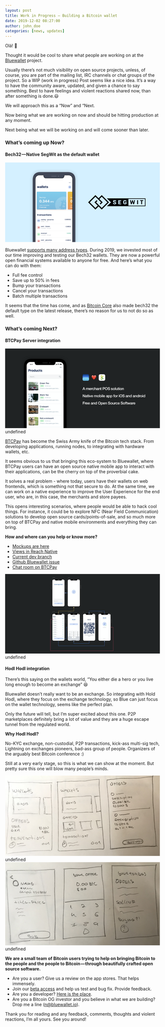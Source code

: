 ```yaml
---
layout: post
title: Work in Progress — Building a Bitcoin wallet
date: 2019-12-02 08:27:00
author: john_doe
categories: [news, updates]
---
```


Olá! 👋

Thought it would be cool to share what people are working on at the [Bluewallet](https://bluewallet.io) project.

Usually there’s not much visibility on open source projects, unless, of course, you are part of the mailing list, IRC channels or chat groups of the project. So a WIP (work in progress) Post seems like a nice idea. It’s a way to have the community aware, updated, and given a chance to say something. Best to have feelings and violent reactions shared now, than after something is done.😃

We will approach this as a “Now” and “Next.

Now being what we are working on now and should be hitting production at any moment.

Next being what we will be working on and will come sooner than later.

### What’s coming up Now?

#### Bech32 — Native SegWit as the default wallet

![](../_posts/img/1__JueZcC5e5L78fmq7Rop04A.png)

Bluewallet [supports many address types](https://bluewallet.io/bitcoin-wallet/). During 2019, we invested most of our time improving and testing our Bech32 wallets. They are now a powerful open financial systems available to anyone for free. And here’s what you can do with them:

*   Full fee control
*   Save up to 50% in fees
*   Bump your transactions
*   Cancel your transactions
*   Batch multiple transactions

It seems that the time has come, and as [Bitcoin Core](https://bitcoincore.org/) also made bech32 the default type on the latest release, there’s no reason for us to not do so as well.

### What’s coming Next?

#### BTCPay Server integration

![](../_posts/img/1__xCzKdweAJ__YNrvXwhkqfTw.png)
undefined

[BTCPay](https://btcpayserver.org/) has become the Swiss Army knife of the Bitcoin tech stack. From developing applications, running nodes, to integrating with hardware wallets, etc.

It seems obvious to us that bringing this eco-system to Bluewallet, where BTCPay users can have an open source native mobile app to interact with their applications, can be the cherry on top of the proverbial cake.

It solves a real problem - where today, users have their wallets on web frontends, which is something not that secure to do. At the same time, we can work on a native experience to improve the User Experience for the end user, who are, in this case, the merchants and store payees.

This opens interesting scenarios, where people would be able to hack cool things. For instance, it could be to explore NFC (Near Field Communication) solutions to develop open source cards/points-of-sale, and so much more on top of BTCPay and native mobile environments and everything they can bring.

**How and where can you help or know more?**

*   [Mockups are here](https://sketch.cloud/s/p7ZQo/p/btcpay)
*   [Views in Reach Native](https://drive.google.com/open?id=1z07eypjlFJOSR8yW1ot0ZuKBj-vzJDox)
*   [Current dev branch](https://github.com/BlueWallet/BlueWallet/tree/btcpayserverui)
*   [Github Bluewallet issue](https://github.com/BlueWallet/BlueWallet/issues/328)
*   [Chat room on BTCPay](https://chat.btcpayserver.org/btcpayserver/channels/bluewallet-btcpay)

![](../_posts/img/1__WgPKeu2PHYkA4Jr0JnaThA.png)
undefined

#### Hodl Hodl integration

There’s this saying on the wallets world, “You either die a hero or you live long enough to become an exchange” 😆

Bluewallet doesn’t really want to be an exchange. So integrating with Hold Hodl, where they focus on the exchange technology, so Blue can just focus on the wallet technology, seems like the perfect plan.

Only the future will tell, but I’m super excited about this one. P2P marketplaces definitely bring a lot of value and they are a huge escape tunnel from the regulated world.

**Why Hodl Hodl?**

No-KYC exchange, non-custodial, P2P transactions, kick-ass multi-sig tech, Lightning on exchanges pioneers, bad-ass group of people. Organizers of the arguably best Bitcoin conference :)

Still at a very early stage, so this is what we can show at the moment. But pretty sure this one will blow many people’s minds.

![](../_posts/img/1__1UgOVs9myOAfURf8t3lrEg.png)
undefined![](../_posts/img/1__o0uBYENEVmezDzSSZf1KBQ.png)
undefined

**We are a small team of Bitcoin users trying to help on bringing Bitcoin to the people and the people to Bitcoin — through beautifully crafted open source software.**

*   Are you a user? Give us a review on the app stores. That helps immensely.
*   Join our [beta access](https://testflight.apple.com/join/8KtgcwC6) and help us test and bug fix. Provide feedback.
*   Are you a developer? [Here is the place](https://github.com/BlueWallet/BlueWallet).
*   Are you a Bitcoin OG investor and you believe in what we are building? Drop me a line (n@bluewallet.io).

Thank you for reading and any feedback, comments, thoughts and violent reactions, I’m all yours. See you around!